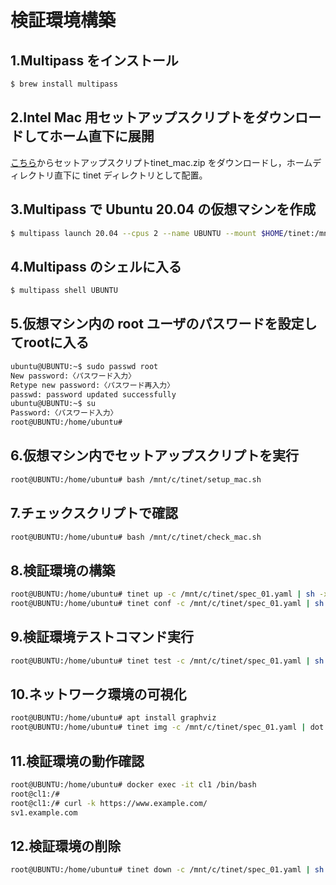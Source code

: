 # 検証環境構築

## 1.Multipass をインストール
```bash
$ brew install multipass
```

## 2.Intel Mac 用セットアップスクリプトをダウンロードしてホーム直下に展開
[こちら](https://www.sbcr.jp/support/4815617794/)からセットアップスクリプトtinet_mac.zip をダウンロードし，ホームディレクトリ直下に tinet ディレクトリとして配置。

## 3.Multipass で Ubuntu 20.04 の仮想マシンを作成
```bash
$ multipass launch 20.04 --cpus 2 --name UBUNTU --mount $HOME/tinet:/mnt/c/tinet
```

## 4.Multipass のシェルに入る
```bash
$ multipass shell UBUNTU
```

## 5.仮想マシン内の root ユーザのパスワードを設定してrootに入る
```bash
ubuntu@UBUNTU:~$ sudo passwd root
New password:〈パスワード入力〉
Retype new password:〈パスワード再入力〉
passwd: password updated successfully
ubuntu@UBUNTU:~$ su
Password:〈パスワード入力〉
root@UBUNTU:/home/ubuntu#
```

## 6.仮想マシン内でセットアップスクリプトを実行
```bash
root@UBUNTU:/home/ubuntu# bash /mnt/c/tinet/setup_mac.sh
```

## 7.チェックスクリプトで確認
```bash
root@UBUNTU:/home/ubuntu# bash /mnt/c/tinet/check_mac.sh
```

## 8.検証環境の構築
```bash
root@UBUNTU:/home/ubuntu# tinet up -c /mnt/c/tinet/spec_01.yaml | sh -x
root@UBUNTU:/home/ubuntu# tinet conf -c /mnt/c/tinet/spec_01.yaml | sh -x
```

## 9.検証環境テストコマンド実行
```bash
root@UBUNTU:/home/ubuntu# tinet test -c /mnt/c/tinet/spec_01.yaml | sh -x
```

## 10.ネットワーク環境の可視化
```bash
root@UBUNTU:/home/ubuntu# apt install graphviz
root@UBUNTU:/home/ubuntu# tinet img -c /mnt/c/tinet/spec_01.yaml | dot -Tpng > /mnt/c/tinet/spec_01.png
```

## 11.検証環境の動作確認
```bash
root@UBUNTU:/home/ubuntu# docker exec -it cl1 /bin/bash
root@cl1:/#
root@cl1:/# curl -k https://www.example.com/
sv1.example.com
```

## 12.検証環境の削除
```bash
root@UBUNTU:/home/ubuntu# tinet down -c /mnt/c/tinet/spec_01.yaml | sh -x
```
